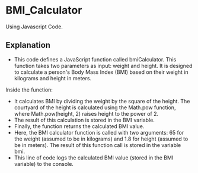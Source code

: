 # BMI_Calculator
Using Javascript Code.

## Explanation
* This code defines a JavaScript function called bmiCalculator. This function takes two parameters as input: weight and height. It is designed to calculate a person's Body Mass Index (BMI) based on their weight in kilograms and height in meters.

Inside the function:

* It calculates BMI by dividing the weight by the square of the height. The courtyard of the height is calculated using the Math.pow function, where Math.pow(height, 2) raises height to the power of 2.
* The result of this calculation is stored in the BMI variable.
* Finally, the function returns the calculated BMI value.
* Here, the BMI calculator function is called with two arguments: 65 for the weight (assumed to be in kilograms) and 1.8 for height (assumed to be in meters). The result of this function call is stored in the variable bmi.
* This line of code logs the calculated BMI value (stored in the BMI variable) to the console.
